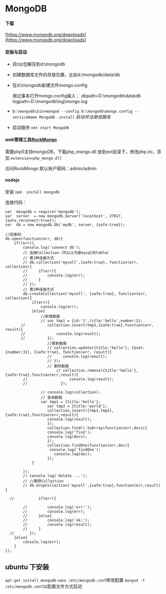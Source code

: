 # MongoDB

#### 下载
[https://www.mongodb.org/downloads](https://www.mongodb.org/downloads)

#### 安装与启动

* 将zip包解压到d:\mongodb
* 创建数据库文件的存放位置，比如d:/mongodb/data/db
* 在d:\mongodb新建文件mongo.config

	用记事本打开mongo.config输入：
	dbpath=D:\mongodb\data\db
	logpath=D:\mongodb\log\mongo.log

* `D:\mongodb\bin>mongod --config D:\mongodb\mongo.config --serviceName MongoDB -install` *启动并注册成服务*

* 启动服务 `net start MongoDB`

#### web管理工具[RockMongo](https://github.com/xxg3053/rockmongo.git)

需要php5支持mongoDB，下载php_mongo.dll 放到ext目录下，修改php.ini，添加 `extension=php_mongo.dll`

访问RockMongo 默认账户密码：admin/admin

#### nodejs

安装 `npm  install mongodb`

连接代码： 

	var  mongodb = require('mongodb');
	var  server  = new mongodb.Server('localhost', 27017, {auto_reconnect:true});
	var  db = new mongodb.Db('mydb', server, {safe:true});

	//连接db
	db.open(function(err, db){
	    if(!err){
	        console.log('connect db');
	        // 连接Collection（可以认为是mysql的table）
	        // 第1种连接方式
	        // db.collection('mycoll',{safe:true}, function(err, collection){
	        //     if(err){
	        //         console.log(err);
	        //     }
	        // });
	        // 第2种连接方式
	        db.createCollection('mycoll', {safe:true}, function(err, collection){
	            if(err){
	                console.log(err);
	            }else{
	                //新增数据
	                // var tmp1 = {id:'1',title:'hello',number:1};
	       //          collection.insert(tmp1,{safe:true},function(err, result){
	       //              console.log(result);
	       //          }); 
	                   //更新数据
	                   // collection.update({title:'hello'}, {$set:{number:3}}, {safe:true}, function(err, result){
	                   //     console.log(result);
	                   // });
	                   // 删除数据
	                       // collection.remove({title:'hello'},{safe:true},function(err,result){
	        //                   console.log(result);
	        //               });

	                // console.log(collection);
	                // 查询数据
	                var tmp1 = {title:'hello'};
	                   var tmp2 = {title:'world'};
	                   collection.insert([tmp1,tmp2],{safe:true},function(err,result){
	                   console.log(result);
	                   }); 
	                   collection.find().toArray(function(err,docs){
	                   console.log('find');
	                   console.log(docs);
	                   }); 
	                   collection.findOne(function(err,doc){
	                    console.log('findOne');
	                      console.log(doc);
	                   }); 
	            }

	        });
	        // console.log('delete ...');
	        // //删除Collection
	        // db.dropCollection('mycoll',{safe:true},function(err,result){

	  //           if(err){
	                
	        //         console.log('err:');
	        //         console.log(err);
	        //     }else{
	        //         console.log('ok:');
	        //         console.log(result);
	        //     }
	  //       }); 
	    }else{
	        console.log(err);
	    }
	});


## ubuntu 下安装
`apt-get install mongodb`
`nano /etc/mongodb.conf`修改配置
`mongod -f /etc/mongodb.conf`以配置文件方式启动
